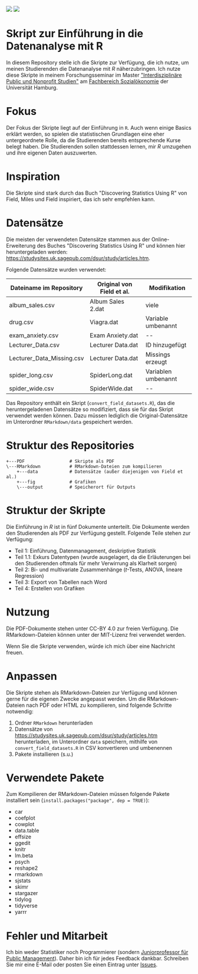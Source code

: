 ![](https://img.shields.io/github/license/DominikVogel/r-teaching-script.svg) ![](https://img.shields.io/github/release/DominikVogel/r-teaching-script.svg)

# Skript zur Einführung in die Datenanalyse mit R

In diesem Repository stelle ich die Skripte zur Verfügung, die ich nutze, um meinen Studierenden die Datenanalyse mit *R* näherzubringen. Ich nutze diese Skripte in meinem Forschungsseminar im Master ["Interdisziplinäre Public und Nonprofit Studien"](https://www.wiso.uni-hamburg.de/studienbuero-sozialoekonomie/studiengaenge/msc-puno.html) am [Fachbereich Sozialökonomie](https://www.wiso.uni-hamburg.de/fachbereich-sozoek.html) der Universität Hamburg.

# Fokus

Der Fokus der Skripte liegt auf der Einführung in ``R``. Auch wenn einige Basics erklärt werden, so spielen die statistischen Grundlagen eine eher untergeordnete Rolle, da die Studierenden bereits entsprechende Kurse belegt haben. Die Studierenden sollen stattdessen lernen, mir *R* umzugehen und ihre eigenen Daten auszuwerten.

# Inspiration

Die Skripte sind stark durch das Buch "Discovering Statistics Using R" von Field, Miles und Field inspiriert, das ich sehr empfehlen kann. 

# Datensätze

Die meisten der verwendeten Datensätze stammen aus der Online-Erweiterung des Buches "Discovering Statistics Using R" und können hier heruntergeladen werden: https://studysites.uk.sagepub.com/dsur/study/articles.htm.

Folgende Datensätze wurden verwendet:

| Dateiname im Repository   | Original von Field et al. | Modifikation        |
|---------------------------|---------------------------|---------------------|
| album_sales.csv           | Album Sales 2.dat         | viele               |
| drug.csv                  | Viagra.dat                | Variable umbenannt  |
| exam_anxiety.csv          | Exam Anxiety.dat          |  --                 |
| Lecturer_Data.csv         | Lecturer Data.dat         | ID hinzugefügt      |
| Lecturer_Data_Missing.csv | Lecturer Data.dat         | Missings erzeugt    |
| spider_long.csv           | SpiderLong.dat            | Variablen umbenannt |
| spider_wide.csv           | SpiderWide.dat            | --                  |

Das Repository enthält ein Skript (``convert_field_datasets.R``), das die heruntergeladenen Datensätze so modifiziert, dass sie für das Skript verwendet werden können. Dazu müssen lediglich die Original-Datensätze im Unterordner ``RMarkdown/data`` gespeichert werden.

# Struktur des Repositories

    +---PDF                 # Skripte als PDF
    \---RMarkdown           # RMarkdown-Dateien zum kompilieren
        +---data            # Datensätze (außer diejenigen von Field et al.)
        +---fig             # Grafiken
        \---output          # Speicherort für Outputs

# Struktur der Skripte

Die Einführung in *R* ist in fünf Dokumente unterteilt. Die Dokumente werden den Studierenden als PDF zur Verfügung gestellt. Folgende Teile stehen zur Verfügung:

* Teil 1: Einführung, Datenmanagement, deskriptive Statistik
* Teil 1.1: Exkurs Datentypen (wurde ausgelagert, da die Erläuterungen bei den Studierenden oftmals für mehr Verwirrung als Klarheit sorgen)
* Teil 2: Bi- und multivariate Zusammenhänge (*t*-Tests, ANOVA, lineare Regression)
* Teil 3: Export von Tabellen nach Word
* Teil 4: Erstellen von Grafiken

# Nutzung

Die PDF-Dokumente stehen unter CC-BY 4.0 zur freien Verfügung. Die RMarkdown-Dateien können unter der MIT-Lizenz frei verwendet werden.

Wenn Sie die Skripte verwenden, würde ich mich über eine Nachricht freuen.

# Anpassen

Die Skripte stehen als RMarkdown-Dateien zur Verfügung und können gerne für die eigenen Zwecke angepasst werden. Um die RMarkdown-Dateien nach PDF oder HTML zu kompilieren, sind folgende Schritte notwendig:

1. Ordner ``RMarkdown`` herunterladen
2. Datensätze von https://studysites.uk.sagepub.com/dsur/study/articles.htm herunterladen, im Unterordner ``data`` speichern, mithilfe von ``convert_field_datasets.R`` in CSV konvertieren und umbenennen
3. Pakete installieren (s.u.)

# Verwendete Pakete

Zum Kompilieren der RMarkdown-Dateien müssen folgende Pakete installiert sein (``install.packages("package", dep = TRUE)``): 

* car
* coefplot
* cowplot
* data.table
* effsize
* ggedit
* knitr
* lm.beta
* psych
* reshape2
* rmarkdown
* sjstats
* skimr
* stargazer
* tidylog
* tidyverse
* yarrr

# Fehler und Mitarbeit

Ich bin weder Statistiker noch Programmierer (sondern [Juniorprofessor für Public Management](https://vogel-online.info)). Daher bin ich für jedes Feedback dankbar. Schreiben Sie mir eine E-Mail oder posten Sie einen Eintrag unter [Issues](https://github.com/DominikVogel/r-teaching-script/issues).
